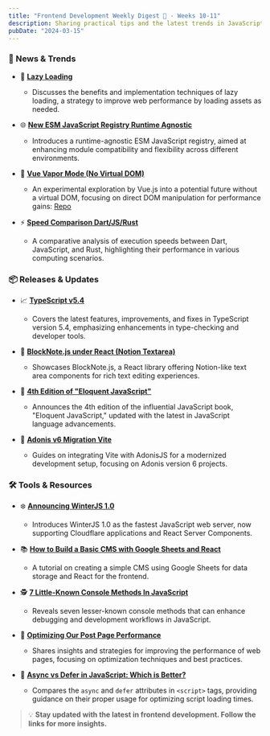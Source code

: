 ```yaml
---
title: "Frontend Development Weekly Digest 💮 - Weeks 10-11"
description: Sharing practical tips and the latest trends in JavaScript
pubDate: "2024-03-15"
---
```


### 🌟 News & Trends

- 🛌 **[Lazy Loading](https://dev.to/jorjishasan/lazy-loading-lod)**

  - Discusses the benefits and implementation techniques of lazy loading, a strategy to improve web performance by loading assets as needed.

- 🌐 **[New ESM JavaScript Registry Runtime Agnostic](https://jsr.io/)**

  - Introduces a runtime-agnostic ESM JavaScript registry, aimed at enhancing module compatibility and flexibility across different environments.

- 💨 **[Vue Vapor Mode (No Virtual DOM)](https://icarusgk.hashnode.dev/vue-3-vapor-mode)**

  - An experimental exploration by Vue.js into a potential future without a virtual DOM, focusing on direct DOM manipulation for performance gains: [Repo](https://github.com/vuejs/core-vapor)

- ⚡ **[Speed Comparison Dart/JS/Rust](https://medium.com/@tommyyy/the-dart-speed-035272e9d46d)**
  - A comparative analysis of execution speeds between Dart, JavaScript, and Rust, highlighting their performance in various computing scenarios.

### 📦 Releases & Updates

- 📈 **[TypeScript v5.4](https://devblogs.microsoft.com/typescript/announcing-typescript-5-4/)**

  - Covers the latest features, improvements, and fixes in TypeScript version 5.4, emphasizing enhancements in type-checking and developer tools.

- 📝 **[BlockNote.js under React (Notion Textarea)](https://www.blocknotejs.org/)**

  - Showcases BlockNote.js, a React library offering Notion-like text area components for rich text editing experiences.

- 📘 **[4th Edition of "Eloquent JavaScript"](https://eloquentjavascript.net/)**

  - Announces the 4th edition of the influential JavaScript book, "Eloquent JavaScript," updated with the latest in JavaScript language advancements.

- 🚀 **[Adonis v6 Migration Vite](https://techreads.pipoprods.org/add-vue-js-vite-to-an-adonisjs-application/)**
  - Guides on integrating Vite with AdonisJS for a modernized development setup, focusing on Adonis version 6 projects.

### 🛠 Tools & Resources

- ❄️ **[Announcing WinterJS 1.0](https://wasmer.io/posts/winterjs-v1)**

  - Introduces WinterJS 1.0 as the fastest JavaScript web server, now supporting Cloudflare applications and React Server Components.

- 📚 **[How to Build a Basic CMS with Google Sheets and React](https://www.freecodecamp.org/news/how-to-build-a-basic-cms-with-google-sheets-and-reactjs/)**

  - A tutorial on creating a simple CMS using Google Sheets for data storage and React for the frontend.

- 🕵️ **[7 Little-Known Console Methods In JavaScript](https://medium.com/coding-beauty/7-little-known-console-methods-in-javascript-6dfb63e665be)**

  - Reveals seven lesser-known console methods that can enhance debugging and development workflows in JavaScript.

- 🚀 **[Optimizing Our Post Page Performance](https://daily.dev/blog/optimizing-our-post-page-performance)**

  - Shares insights and strategies for improving the performance of web pages, focusing on optimization techniques and best practices.

- 📖 **[Async vs Defer in JavaScript: Which is Better?](https://dev.to/fidalmathew/async-vs-defer-in-javascript-which-is-better-26gm)**
  - Compares the `async` and `defer` attributes in `<script>` tags, providing guidance on their proper usage for optimizing script loading times.

> 💡 **Stay updated with the latest in frontend development. Follow the links for more insights.**
